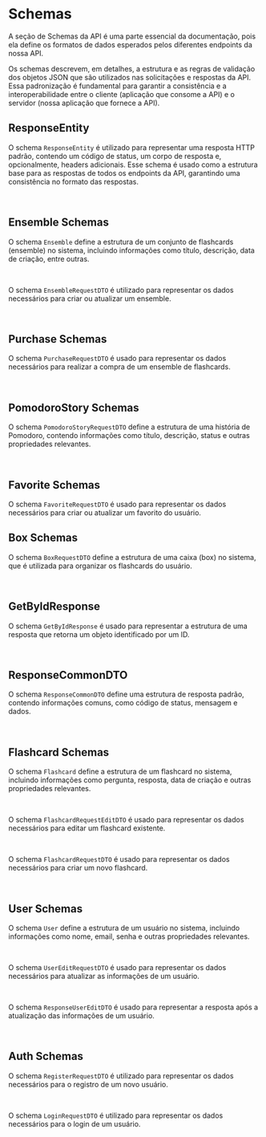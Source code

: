 # Schemas

A seção de Schemas da API é uma parte essencial da documentação, pois ela define os formatos de dados esperados pelos diferentes endpoints da nossa API.

Os schemas descrevem, em detalhes, a estrutura e as regras de validação dos objetos JSON que são utilizados nas solicitações e respostas da API. Essa padronização é fundamental para garantir a consistência e a interoperabilidade entre o cliente (aplicação que consome a API) e o servidor (nossa aplicação que fornece a API).

## ResponseEntity

O schema `ResponseEntity` é utilizado para representar uma resposta HTTP padrão, contendo um código de status, um corpo de resposta e, opcionalmente, headers adicionais. Esse schema é usado como a estrutura base para as respostas de todos os endpoints da API, garantindo uma consistência no formato das respostas.

<api-schema openapi-path="../../api/backend_flashpomo-openapi.yaml" name="ResponseEntity"/>
<br/>

## Ensemble Schemas

O schema `Ensemble` define a estrutura de um conjunto de flashcards (ensemble) no sistema, incluindo informações como título, descrição, data de criação, entre outras.

<api-schema openapi-path="../../api/backend_flashpomo-openapi.yaml" name="Ensemble"/>
<br/>

O schema `EnsembleRequestDTO` é utilizado para representar os dados necessários para criar ou atualizar um ensemble.

<api-schema openapi-path="../../api/backend_flashpomo-openapi.yaml" name="EnsembleRequestDTO"/>
<br/>

## Purchase Schemas

O schema `PurchaseRequestDTO` é usado para representar os dados necessários para realizar a compra de um ensemble de flashcards.

<api-schema openapi-path="../../api/backend_flashpomo-openapi.yaml" name="PurchaseRequestDTO"/>
<br/>

## PomodoroStory Schemas

O schema `PomodoroStoryRequestDTO` define a estrutura de uma história de Pomodoro, contendo informações como título, descrição, status e outras propriedades relevantes.

<api-schema openapi-path="../../api/backend_flashpomo-openapi.yaml" name="PomodoroStoryRequestDTO"/>

<br/>

## Favorite Schemas

O schema `FavoriteRequestDTO` é usado para representar os dados necessários para criar ou atualizar um favorito do usuário.

<api-schema openapi-path="../../api/backend_flashpomo-openapi.yaml" name="FavoriteRequestDTO"/>

## Box Schemas

O schema `BoxRequestDTO` define a estrutura de uma caixa (box) no sistema, que é utilizada para organizar os flashcards do usuário.

<api-schema openapi-path="../../api/backend_flashpomo-openapi.yaml" name="BoxRequestDTO"/>
<br/>

## GetByIdResponse

O schema `GetByIdResponse` é usado para representar a estrutura de uma resposta que retorna um objeto identificado por um ID.

<api-schema openapi-path="../../api/backend_flashpomo-openapi.yaml" name="GetByIdResponse"/>
<br/>

## ResponseCommonDTO

O schema `ResponseCommonDTO` define uma estrutura de resposta padrão, contendo informações comuns, como código de status, mensagem e dados.

<api-schema openapi-path="../../api/backend_flashpomo-openapi.yaml" name="ResponseCommonDTO"/>
<br/>

## Flashcard Schemas

O schema `Flashcard` define a estrutura de um flashcard no sistema, incluindo informações como pergunta, resposta, data de criação e outras propriedades relevantes.

<api-schema openapi-path="../../api/backend_flashpomo-openapi.yaml" name="Flashcard"/>
<br/>

O schema `FlashcardRequestEditDTO` é usado para representar os dados necessários para editar um flashcard existente.

<api-schema openapi-path="../../api/backend_flashpomo-openapi.yaml" name="FlashcardRequestEditDTO"/>
<br/>

O schema `FlashcardRequestDTO` é usado para representar os dados necessários para criar um novo flashcard.

<api-schema openapi-path="../../api/backend_flashpomo-openapi.yaml" name="FlashcardRequestDTO"/>
<br/>

## User Schemas

O schema `User` define a estrutura de um usuário no sistema, incluindo informações como nome, email, senha e outras propriedades relevantes.

<api-schema openapi-path="../../api/backend_flashpomo-openapi.yaml" name="User"/>
<br/>

O schema `UserEditRequestDTO` é usado para representar os dados necessários para atualizar as informações de um usuário.

<api-schema openapi-path="../../api/backend_flashpomo-openapi.yaml" name="UserEditRequestDTO"/>
<br/>

O schema `ResponseUserEditDTO` é usado para representar a resposta após a atualização das informações de um usuário.

<api-schema openapi-path="../../api/backend_flashpomo-openapi.yaml" name="ResponseUserEditDTO"/>
<br/>

## Auth Schemas

O schema `RegisterRequestDTO` é utilizado para representar os dados necessários para o registro de um novo usuário.

<api-schema openapi-path="../../api/backend_flashpomo-openapi.yaml" name="RegisterRequestDTO"/>
<br/>

O schema `LoginRequestDTO` é utilizado para representar os dados necessários para o login de um usuário.

<api-schema openapi-path="../../api/backend_flashpomo-openapi.yaml" name="LoginRequestDTO"/>
